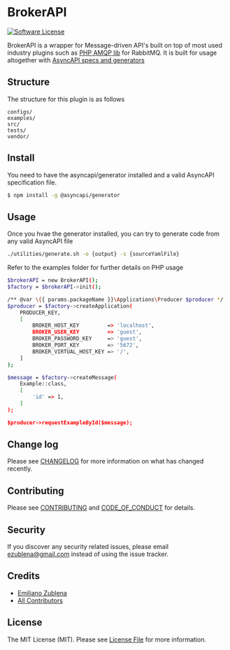 # BrokerAPI

[//]: # "[![Latest Version on Packagist][ico-version]][link-packagist]"

[![Software License][ico-license]](../LICENSE.md)

[//]: # "[![Build Status][ico-travis]][link-travis]"

[//]: # "[![Coverage Status][ico-scrutinizer]][link-scrutinizer]"

[//]: # "[![Quality Score][ico-code-quality]][link-code-quality]"

[//]: # "[![Total Downloads][ico-downloads]][link-downloads]"


BrokerAPI is a wrapper for Message-driven API's built on top of most used industry plugins such as [PHP AMQP lib](https://packagist.org/packages/php-amqplib/php-amqplib) for RabbitMQ.
It is built for usage altogether with [AsyncAPI specs and generators](https://github.com/asyncapi/generator)

## Structure

The structure for this plugin is as follows

```
configs/
examples/
src/
tests/
vendor/
```


## Install

You need to have the asyncapi/generator installed and a valid AsyncAPI specification file.

``` bash
$ npm install -g @asyncapi/generator
```

## Usage
Once you hvae the generator installed, you can try to generate code from any valid AsyncAPI file

``` bash
./utilities/generate.sh -o {output} -s {sourceYamlFile}
```

Refer to the examples folder for further details on PHP usage
``` bash
$brokerAPI = new BrokerAPI();
$factory = $brokerAPI->init();

/** @var \{{ params.packageName }}\Applications\Producer $producer */
$producer = $factory->createApplication(
    PRODUCER_KEY,
    [
        BROKER_HOST_KEY         => 'localhost',
        BROKER_USER_KEY         => 'guest',
        BROKER_PASSWORD_KEY     => 'guest',
        BROKER_PORT_KEY         => '5672',
        BROKER_VIRTUAL_HOST_KEY => '/',
    ]
);

$message = $factory->createMessage(
    Example::class,
    [
        'id' => 1,
    ]
);

$producer->requestExampleById($message);
```

## Change log

Please see [CHANGELOG](../CHANGELOG.md) for more information on what has changed recently.

## Contributing

Please see [CONTRIBUTING](../CONTRIBUTING.md) and [CODE_OF_CONDUCT](../CODE_OF_CONDUCT.md) for details.

## Security

If you discover any security related issues, please email ezublena@gmail.com instead of using the issue tracker.

## Credits

- [Emiliano Zublena][link-author]
- [All Contributors][link-contributors]

## License

The MIT License (MIT). Please see [License File](../LICENSE.md) for more information.

[ico-version]: https://img.shields.io/packagist/v/GA/BrokerAPI.svg?style=flat-square
[ico-license]: https://img.shields.io/badge/license-MIT-brightgreen.svg?style=flat-square
[ico-travis]: https://img.shields.io/travis/GA/BrokerAPI/master.svg?style=flat-square
[ico-scrutinizer]: https://img.shields.io/scrutinizer/coverage/g/GA/BrokerAPI.svg?style=flat-square
[ico-code-quality]: https://img.shields.io/scrutinizer/g/GA/BrokerAPI.svg?style=flat-square
[ico-downloads]: https://img.shields.io/packagist/dt/GA/BrokerAPI.svg?style=flat-square

[link-packagist]: https://packagist.org/packages/GA/BrokerAPI
[link-travis]: https://travis-ci.org/GA/BrokerAPI
[link-scrutinizer]: https://scrutinizer-ci.com/g/GA/BrokerAPI/code-structure
[link-code-quality]: https://scrutinizer-ci.com/g/GA/BrokerAPI
[link-downloads]: https://packagist.org/packages/GA/BrokerAPI
[link-author]: https://github.com/emilianozublena
[link-contributors]: ../../contributors

